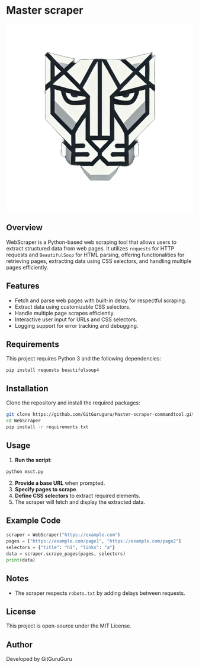﻿# Master scraper

![Nova](pantera.png)

## Overview
WebScraper is a Python-based web scraping tool that allows users to extract structured data from web pages. It utilizes `requests` for HTTP requests and `BeautifulSoup` for HTML parsing, offering functionalities for retrieving pages, extracting data using CSS selectors, and handling multiple pages efficiently.

## Features
- Fetch and parse web pages with built-in delay for respectful scraping.
- Extract data using customizable CSS selectors.
- Handle multiple page scrapes efficiently.
- Interactive user input for URLs and CSS selectors.
- Logging support for error tracking and debugging.

## Requirements
This project requires Python 3 and the following dependencies:

```
pip install requests beautifulsoup4
```

## Installation
Clone the repository and install the required packages:
```sh
git clone https://github.com/GitGuruguru/Master-scraper-commandtool.git
cd WebScraper
pip install -r requirements.txt
```

## Usage
1. **Run the script**:
```sh
python msct.py
```
2. **Provide a base URL** when prompted.
3. **Specify pages to scrape**.
4. **Define CSS selectors** to extract required elements.
5. The scraper will fetch and display the extracted data.

## Example Code
```python
scraper = WebScraper("https://example.com")
pages = ["https://example.com/page1", "https://example.com/page2"]
selectors = {"title": "h1", "links": "a"}
data = scraper.scrape_pages(pages, selectors)
print(data)
```

## Notes
- The scraper respects `robots.txt` by adding delays between requests.


## License
This project is open-source under the MIT License.

## Author
Developed by GitGuruGuru

